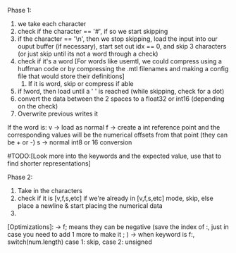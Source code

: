Phase 1:
1. we take each character
2. check if the character == '#', if so we start skipping
3. if the character == '\n', then we stop skipping, load the input into our ouput buffer (if necessary),  start set out idx == 0, and skip 3 characters (or just skip until its not a word through a check)
4. check if it's a word [For words like usemtl, we could compress using a huffman code or by compressing the .mtl filenames and making a config file that would store their definitions]
	1. If it is word, skip or compress if able
5. if !word, then load until a ' ' is reached (while skipping, check for a dot)
6. convert the data between the 2 spaces to a float32 or int16 (depending on the check)
7. Overwrite previous writes it


If the word is:
v -> load as normal
f -> create a int reference point and the corresponding values will be the numerical offsets from that point (they can be + or -)
s -> normal int8 or 16 conversion

#TODO:[Look more into the keywords and the expected value, use that to find shorter representations]

Phase 2:
1. Take in the characters
2. check if it is [v,f,s,etc]
	if we're already in [v,f,s,etc] mode, skip, else place a newline & start placing the numerical data
3. 

[Optimizations]:
-> f; means they can be negative (save the index of :, just in case you need to add 1 more to make it ; )
-> when keyword is f:, switch(num.length) case 1: skip, case 2: unsigned